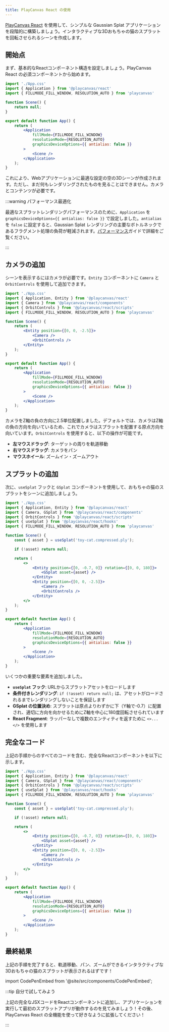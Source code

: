```yaml
---
title: PlayCanvas React の使用
---
```


[PlayCanvas React](/user-manual/playcanvas-react) を使用して、シンプルな Gaussian Splat アプリケーションを段階的に構築しましょう。インタラクティブな3Dおもちゃの猫のスプラットを回転させられるシーンを作成します。

## 開始点

まず、基本的なReactコンポーネント構造を設定しましょう。PlayCanvas React の必須コンポーネントから始めます。

```jsx
import './App.css'
import { Application } from '@playcanvas/react'
import { FILLMODE_FILL_WINDOW, RESOLUTION_AUTO } from 'playcanvas'

function Scene() {
    return null;
}

export default function App() {
    return (
        <Application
            fillMode={FILLMODE_FILL_WINDOW}
            resolutionMode={RESOLUTION_AUTO}
            graphicsDeviceOptions={{ antialias: false }}
        >
            <Scene />
        </Application>
    );
}
```

これにより、Webアプリケーションに最適な設定の空の3Dシーンが作成されます。ただし、まだ何もレンダリングされたものを見ることはできません。カメラとコンテンツが必要です。

:::warning パフォーマンス最適化

最適なスプラットレンダリングパフォーマンスのために、`Application` を `graphicsDeviceOptions={{ antialias: false }}` で設定しました。`antialias` を `false` に設定すると、Gaussian Splat レンダリングの主要なボトルネックであるフラグメント処理の負荷が軽減されます。[パフォーマンス](../engine-features/performance.md)ガイドで詳細をご覧ください。

:::

## カメラの追加

シーンを表示するにはカメラが必要です。`Entity` コンポーネントに `Camera` と `OrbitControls` を使用して追加できます。

```jsx {3-4,8-13}
import './App.css'
import { Application, Entity } from '@playcanvas/react'
import { Camera } from '@playcanvas/react/components'
import { OrbitControls } from '@playcanvas/react/scripts'
import { FILLMODE_FILL_WINDOW, RESOLUTION_AUTO } from 'playcanvas'

function Scene() {
    return (
        <Entity position={[0, 0, -2.5]}>
            <Camera />
            <OrbitControls />
        </Entity>
    );
}

export default function App() {
    return (
        <Application
            fillMode={FILLMODE_FILL_WINDOW}
            resolutionMode={RESOLUTION_AUTO}
            graphicsDeviceOptions={{ antialias: false }}
        >
            <Scene />
        </Application>
    );
}
```

カメラをZ軸の負の方向に2.5単位配置しました。デフォルトでは、カメラはZ軸の負の方向を向いているため、これでカメラはスプラットを配置する原点方向を向いています。`OrbitControls` を使用すると、以下の操作が可能です。

- **左マウスドラッグ**: ターゲットの周りを軌道移動
- **右マウスドラッグ**: カメラをパン
- **マウスホイール**: ズームイン・ズームアウト

## スプラットの追加

次に、`useSplat` フックと `GSplat` コンポーネントを使用して、おもちゃの猫のスプラットをシーンに追加しましょう。

```jsx {3,5,9-11,15-17}
import './App.css'
import { Application, Entity } from '@playcanvas/react'
import { Camera, GSplat } from '@playcanvas/react/components'
import { OrbitControls } from '@playcanvas/react/scripts'
import { useSplat } from '@playcanvas/react/hooks'
import { FILLMODE_FILL_WINDOW, RESOLUTION_AUTO } from 'playcanvas'

function Scene() {
    const { asset } = useSplat('toy-cat.compressed.ply');

    if (!asset) return null;

    return (
        <>
            <Entity position={[0, -0.7, 0]} rotation={[0, 0, 180]}>
                <GSplat asset={asset} />
            </Entity>
            <Entity position={[0, 0, -2.5]}>
                <Camera />
                <OrbitControls />
            </Entity>
        </>
    );
}

export default function App() {
    return (
        <Application
            fillMode={FILLMODE_FILL_WINDOW}
            resolutionMode={RESOLUTION_AUTO}
            graphicsDeviceOptions={{ antialias: false }}
        >
            <Scene />
        </Application>
    );
}
```

いくつかの重要な要素を追加しました。

- **`useSplat` フック**: URLからスプラットアセットをロードします
- **条件付きレンダリング**: `if (!asset) return null;` は、アセットがロードされるまでレンダリングしないことを保証します
- **GSplat の位置決め**: スプラットは原点よりわずかに下（Y軸で-0.7）に配置され、適切に方向を向かせるためにZ軸を中心に180度回転させられています
- **React Fragment**: ラッパーなしで複数のエンティティを返すために `<>...</>` を使用します

## 完全なコード

上記の手順からのすべてのコードを含む、完全なReactコンポーネントを以下に示します。

```jsx
import './App.css'
import { Application, Entity } from '@playcanvas/react'
import { Camera, GSplat } from '@playcanvas/react/components'
import { OrbitControls } from '@playcanvas/react/scripts'
import { useSplat } from '@playcanvas/react/hooks'
import { FILLMODE_FILL_WINDOW, RESOLUTION_AUTO } from 'playcanvas'

function Scene() {
    const { asset } = useSplat('toy-cat.compressed.ply');

    if (!asset) return null;

    return (
        <>
            <Entity position={[0, -0.7, 0]} rotation={[0, 0, 180]}>
                <GSplat asset={asset} />
            </Entity>
            <Entity position={[0, 0, -2.5]}>
                <Camera />
                <OrbitControls />
            </Entity>
        </>
    );
}

export default function App() {
    return (
        <Application
            fillMode={FILLMODE_FILL_WINDOW}
            resolutionMode={RESOLUTION_AUTO}
            graphicsDeviceOptions={{ antialias: false }}
        >
            <Scene />
        </Application>
    );
}
```

## 最終結果

上記の手順を完了すると、軌道移動、パン、ズームができるインタラクティブな3Dおもちゃの猫のスプラットが表示されるはずです！

import CodePenEmbed from '@site/src/components/CodePenEmbed';

<CodePenEmbed id="MYgGZax" title="<pc-splat> example" />

:::tip 自分で試してみよう

上記の完全なJSXコードをReactコンポーネントに追加し、アプリケーションを実行して最初のスプラットアプリが動作するのを見てみましょう！その後、PlayCanvas React の全機能を使って好きなように拡張してください！

:::

